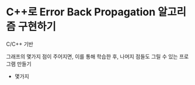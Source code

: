 # C++로 Error Back Propagation 알고리즘 구현하기

C/C++ 기반

그래프의 몇가지 점이 주어지면, 이를 통해 학습한 후, 나머지 점들도 그릴 수 있는 프로그램 만들기

+ 몇가지 
